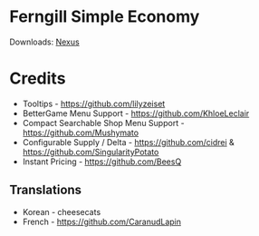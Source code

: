 ﻿# Ferngill Simple Economy
Downloads: [Nexus](https://www.nexusmods.com/stardewvalley/mods/21414)


# Credits

* Tooltips - https://github.com/lilyzeiset
* BetterGame Menu Support - https://github.com/KhloeLeclair
* Compact Searchable Shop Menu Support - https://github.com/Mushymato
* Configurable Supply / Delta - https://github.com/cidrei & https://github.com/SingularityPotato
* Instant Pricing - https://github.com/BeesQ

## Translations
* Korean - cheesecats
* French - https://github.com/CaranudLapin
